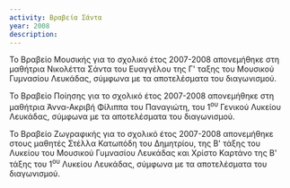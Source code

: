 ```yaml
---
activity: Βραβεία Σάντα
year: 2008
description: 
---
```

Το Βραβείο Μουσικής για το σχολικό έτος 2007-2008 απονεμήθηκε στη μαθήτρια Νικολέττα Σάντα του Ευαγγέλου της Γ' ταξης του Μουσικού Γυμνασίου Λευκάδας, σύμφωνα με τα αποτελέσματα του διαγωνισμού.


Το Βραβείο Ποίησης για το σχολικό έτος 2007-2008 απονεμήθηκε στη μαθήτρια Άννα-Ακριβή Φίλιππα του Παναγιώτη, του 1<sup>ου</sup> Γενικού Λυκείου Λευκάδας, σύμφωνα με τα αποτελέσματα του διαγωνισμού.

Το Βραβείο Ζωγραφικής για το σχολικό έτος 2007-2008 απονεμήθηκε στους μαθητές Στέλλα Κατωπόδη του Δημητρίου, της Β' τάξης του Λυκείου του Μουσικού Γυμνασίου Λευκάδας και Χρίστο Καρτάνο της Β' τάξης του 1<sup>ου</sup> Λυκείου Λευκάδας, σύμφωνα με τα αποτελέσματα του διαγωνισμού.

